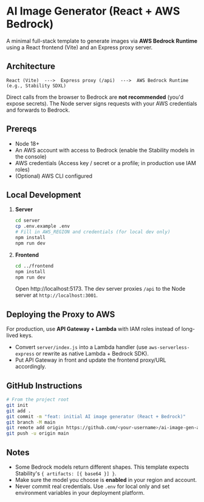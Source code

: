 # AI Image Generator (React + AWS Bedrock)

A minimal full-stack template to generate images via **AWS Bedrock Runtime** using a React frontend (Vite) and an Express proxy server.

## Architecture

```
React (Vite)  --->  Express proxy (/api)  --->  AWS Bedrock Runtime (e.g., Stability SDXL)
```

Direct calls from the browser to Bedrock are **not recommended** (you'd expose secrets). The Node server signs requests with your AWS credentials and forwards to Bedrock.

## Prereqs

- Node 18+
- An AWS account with access to Bedrock (enable the Stability models in the console)
- AWS credentials (Access key / secret or a profile; in production use IAM roles)
- (Optional) AWS CLI configured

## Local Development

1. **Server**
   ```bash
   cd server
   cp .env.example .env
   # Fill in AWS_REGION and credentials (for local dev only)
   npm install
   npm run dev
   ```

2. **Frontend**
   ```bash
   cd ../frontend
   npm install
   npm run dev
   ```

   Open http://localhost:5173. The dev server proxies `/api` to the Node server at `http://localhost:3001`.

## Deploying the Proxy to AWS

For production, use **API Gateway + Lambda** with IAM roles instead of long-lived keys.
- Convert `server/index.js` into a Lambda handler (use `aws-serverless-express` or rewrite as native Lambda + Bedrock SDK).
- Put API Gateway in front and update the frontend proxy/URL accordingly.

## GitHub Instructions

```bash
# From the project root
git init
git add .
git commit -m "feat: initial AI image generator (React + Bedrock)"
git branch -M main
git remote add origin https://github.com/<your-username>/ai-image-gen-app.git
git push -u origin main
```

## Notes

- Some Bedrock models return different shapes. This template expects Stability's `{ artifacts: [{ base64 }] }`.
- Make sure the model you choose is **enabled** in your region and account.
- Never commit real credentials. Use `.env` for local only and set environment variables in your deployment platform.
